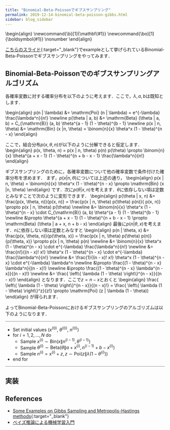 ```yaml
---
title: "Binomial-Beta-Poissonでギブスサンプリング"
permalink: 2019-12-14-binomial-beta-poisson-gibbs.html
sidebar: blog_sidebar
---
```


\begin{align}
\newcommand{\b}[1]{\mathbf{#1}}
\newcommand{\bo}[1]{\boldsymbol{#1}} \nonumber
\end{align}

[こちらのスライド][gibbs]{:target="_blank"}でexampleとして挙げられているBinomial-Beta-Poissonでギブスサンプリングをやってみます．

## Binomial-Beta-Poissonでのギブスサンプリングアルゴリズム

各確率変数に対する確率分布を以下のように考えます．ここで，$\lambda, a, b$は既知とします．

\begin{align}
p(n | \lambda) &= \mathrm{Poi} (n | \lambda) = e^{-\lambda} \frac{\lambda^n}{n!} \newline
p(\theta | a, b) &= \mathrm{Beta} (\theta | a, b) = C_{\mathrm{B}} (a, b) \theta^{a - 1} (1 - \theta)^{b - 1} \newline
p(x | n, \theta) &= \mathrm{Bin} (x |n, \theta) = \binom{n}{x} \theta^x (1 - \theta)^{n - x}
\end{align}

ここで，結合分布$p(x, \theta, n)$が以下のように分解できると仮定します．
\begin{align}
p(x, \theta, n) = p(x | n, \theta) p(n) p(\theta) \propto \binom{n}{x} \theta^{a + x - 1} (1 - \theta)^{n + b - x - 1} \frac{\lambda^n}{n!}
\end{align}

ギブスサンプリングのために，各確率変数について他の確率変数で条件付けた確率分布を求めます．
まず，$p(x | n, \theta)$については上述の通り，
\begin{align}
p(x | n, \theta) = \binom{n}{x} \theta^x (1 - \theta)^{n - x} \propto \mathrm{Bin} (x |n, \theta)
\end{align}
です．次に$p(\theta | x, n)$を考えます．$\theta$に依存しない項は定数とみなすことで次のように変形できます．
\begin{align}
p(\theta | x, n)
&= \frac{p(x, \theta, n)}{p(x, n)} = \frac{p(x | n, \theta) p(\theta) p(n)}{ p(x, n)} \propto p(x | n, \theta) p(\theta) \newline
&= \binom{n}{x} \theta^x (1 - \theta)^{n - x} \cdot C_{\mathrm{B}} (a, b) \theta^{a - 1} (1 - \theta)^{b - 1} \newline
&\propto \theta^{a + x - 1} (1 - \theta)^{n + b - x - 1} \propto \mathrm{Beta} (\theta | a + x, n + b - x)
\end{align}
最後に$p(n | \theta, x)$を考えます．$n$に依存しない項は定数とみなすと
\begin{align}
p(n | \theta, x) 
&= \frac{p(x, \theta, n)}{p(\theta, x)} = \frac{p(x | n, \theta) p(\theta) p(n)}{p(\theta, x)} \propto p(x | n, \theta) p(n) \newline
&= \binom{n}{x} \theta^x (1 - \theta)^{n - x} \cdot e^{-\lambda} \frac{\lambda^n}{n!} \newline
&= \frac{n!}{(n - x)! x!} \theta^x (1 - \theta)^{n - x} \cdot e^{-\lambda} \frac{\lambda^n}{n!} \newline
&= \frac{1}{(n - x)! x!} \theta^x (1 - \theta)^{n - x} \cdot e^{-\lambda} \lambda^n \newline
&\propto \frac{(1 - \theta)^{n - x} \lambda^n}{(n - x)!} \newline
&\propto \frac{(1 - \theta)^{n - x} \lambda^{n - x}}{(n - x)!} \newline
&= \frac{ \left\\{ \lambda (1 - \theta) \right\\}^{n - x}}{(n - x)!}
\end{align}
となります．ここで$z = n - x$とおくと
\begin{align}
\frac{ \left\\{ \lambda (1 - \theta) \right\\}^{n - x}}{(n - x)!} = \frac{ \left\\{ \lambda (1 - \theta) \right\\}^z}{z!} \propto \mathrm{Poi} (z | \lambda (1 - \theta))
\end{align}
が得られます．

よってBinomial-Beta-Poissonにおけるギブスサンプリングのアルゴリズムは以下のようになります．

<div style="border-bottom: 1px solid gray;"></div>

- Set initial values ($x^{(0)}$, $\theta^{(0)}$, $n^{(0)}$)
- for $i = 1, 2, \ldots, N$ do
    - Sample $x^{(i)} \sim \mathrm{Bin} (x \|n^{(i - 1)}, \theta^{(i - 1)})$
    - Sample $\theta^{(i)} \sim \mathrm{Beta} (\theta \| a + x^{(i)}, n^{(i - 1)} + b - x^{(i)})$
    - Sample $n^{(i)} = x^{(i)} + z, z \sim \mathrm{Poi} (z \| \lambda (1 - \theta^{(i)}))$
- end for

<div style="border-bottom: 1px solid gray;"></div>

## 実装

<script src="https://gist.github.com/t2kasa/ae04ac0c44df891c598f5014abddd96e.js"></script>

## References

- [Some Examples on Gibbs Sampling and Metropolis-Hastings methods](http://www.stat.unm.edu/~ghuerta/stat574/notes-gibbs-metro.pdf){:target="_blank"}
- [ベイズ推論による機械学習入門](https://www.kspub.co.jp/book/detail/1538320.html)

[gibbs]: http://www.stat.unm.edu/~ghuerta/stat574/notes-gibbs-metro.pdf
